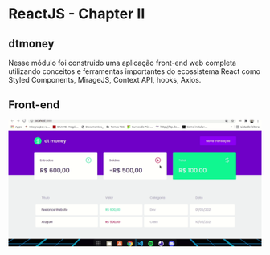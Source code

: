# ReactJS - Chapter II

## dtmoney

Nesse módulo foi construido uma aplicação front-end web completa utilizando conceitos e ferramentas importantes do ecossistema React como Styled Components, MirageJS, Context API, hooks, Axios.

## Front-end

![image info](./assets/Peek-dtmoney.gif)
